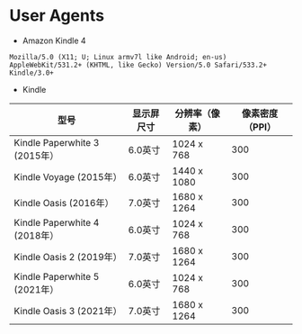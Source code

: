 
# User Agents

- Amazon Kindle 4

```
Mozilla/5.0 (X11; U; Linux armv7l like Android; en-us) AppleWebKit/531.2+ (KHTML, like Gecko) Version/5.0 Safari/533.2+ Kindle/3.0+
```

- Kindle

| 型号 | 显示屏尺寸 | 分辨率（像素） | 像素密度（PPI） |
| --- | ---| --- | --- |
| Kindle Paperwhite 3 (2015年） | 6.0英寸 | 1024 x 768 | 300 |
| Kindle Voyage (2015年） | 6.0英寸 | 1440 x 1080 | 300 |
| Kindle Oasis (2016年） | 7.0英寸 | 1680 x 1264 | 300 |
| Kindle Paperwhite 4 (2018年） | 6.0英寸 | 1024 x 768 | 300 |
| Kindle Oasis 2 (2019年） | 7.0英寸 | 1680 x 1264 | 300 |
| Kindle Paperwhite 5 (2021年） | 6.0英寸 | 1024 x 768 | 300 |
| Kindle Oasis 3 (2021年） | 7.0英寸 | 1680 x 1264 | 300 |
